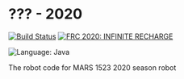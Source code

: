 # ??? - 2020

[![Build Status](https://travis-ci.com/Mars1523/2020Robot.svg?token=9wnZ4P5zqisSKzJ5PbWZ&branch=master)](https://travis-ci.org/Mars1523/2020Robot)
[![FRC 2020: INFINITE RECHARGE](https://img.shields.io/badge/FRC-2020%20|%20INFINITE%20RECHARGE-lightgrey.svg)](https://www.firstinspires.org/robotics/frc/)

![Language: Java](https://img.shields.io/badge/Language-Java-b07219.svg)


The robot code for MARS 1523 2020 season robot
